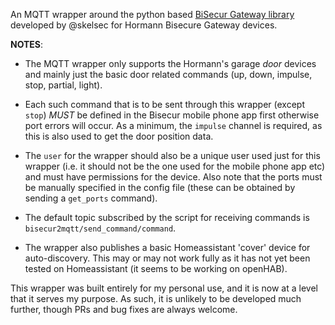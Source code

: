 
An MQTT wrapper around the python based [BiSecur Gateway library](https://github.com/skelsec/pysecur3) developed by @skelsec for Hormann Bisecure Gateway devices. 

**NOTES**:
* The MQTT wrapper only supports the Hormann's garage *door* devices and mainly just the basic door related commands (up, down, impulse, stop, partial, light). 

* Each such command that is to be sent through this wrapper (except `stop`) *MUST* be defined in the Bisecur mobile phone app first otherwise port errors will occur. As a minimum, the `impulse` channel is required, as this is also used to get the door position data.

* The `user` for the wrapper should also be a unique user used just for this wrapper (i.e. it should not be the one used for the mobile phone app etc) and must have permissions for the device. Also note that the ports must be manually specified in the config file (these can be obtained by sending a `get_ports` command).

* The default topic subscribed by the script for receiving commands is `bisecur2mqtt/send_command/command`.

* The wrapper also publishes a basic Homeassistant 'cover' device for auto-discovery. This may or may not work fully as it has not yet been tested on Homeassistant (it seems to be working on openHAB).

This wrapper was built entirely for my personal use, and it is now at a level that it serves my purpose. As such, it is unlikely to be developed much further, though PRs and bug fixes are always welcome. 

